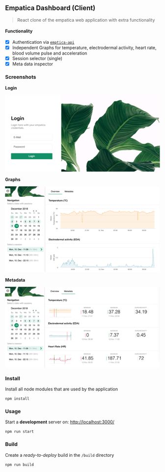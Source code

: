 ## Empatica Dashboard (Client)

> React clone of the empatica web application with extra functionality

#### Functionality

- [x] Authentication via [`emptica-api`](https://github.com/mrzmyr/empatica-api)
- [x] Independent Graphs for temperature, electrodermal activity, heart rate, blood volume pulse and acceleration
- [x] Session selector (single)
- [x] Meta data inspector

### Screenshots

**Login**

![](docs/screen-login.png)

**Graphs**

![](docs/screen-dashboard-1.png)

**Metadata**

![](docs/screen-dashboard-2.png)

### Install

Install all node modules that are used by the application

```sh
npm install
```

### Usage

Start a **development** server on: [http://localhost:3000/](http://localhost:3000/)

```sh
npm run start
```

### Build

Create a *ready-to-deploy* build in the `/build` directory

```sh
npm run build
```
